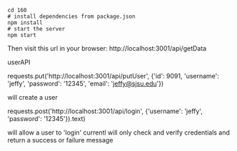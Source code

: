 
    cd 160
    # install dependencies from package.json
    npm install
    # start the server
    npm start

Then visit this url in your browser: http://localhost:3001/api/getData




userAPI

requests.put('http://localhost:3001/api/putUser', {'id': 9091, 'username': 'jeffy', 'password': '12345', 'email': 'jeffy@sjsu.edu'})

will create a user

requests.post('http://localhost:3001/api/login', {'username': 'jeffy', 'password': '12345'}).text)

will allow a user to 'login' currentl will only check and verify credentials and return a success or failure message 
